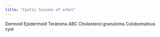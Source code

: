 ```yaml
---
title: "Cystic lesions of orbit"
---
```

Dermoid
Epidermoid
Teratoma
ABC
Cholesterol granuloma
Colobomatous cyst


